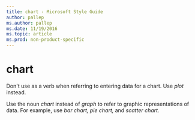 ```yaml
---
title: chart - Microsoft Style Guide
author: pallep
ms.author: pallep
ms.date: 11/19/2016
ms.topic: article
ms.prod: non-product-specific
---
```


# chart

Don't use as a verb when referring to entering data for a chart. Use *plot* instead.

Use the noun *chart* instead of *graph* to refer to graphic representations of data. For example, use *bar chart, pie chart,* and *scatter chart.*
